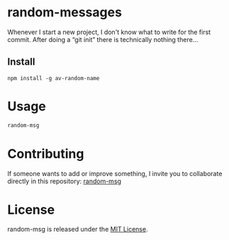 # random-messages

Whenever I start a new project, I don't know what to write for the first commit. After doing a “git init” there is technically nothing there...

## Install

```npm
npm install -g av-random-name
```

# Usage

```bash
random-msg
```

# Contributing
If someone wants to add or improve something, I invite you to collaborate directly in this repository: [random-msg](https://github.com/av952/random_name_npm)

# License
random-msg is released under the [MIT License](https://opensource.org/licenses/MIT).